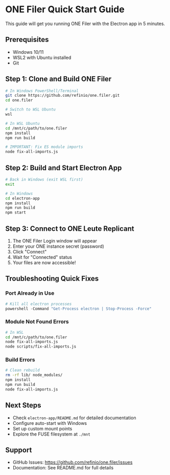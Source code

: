 # ONE Filer Quick Start Guide

This guide will get you running ONE Filer with the Electron app in 5 minutes.

## Prerequisites

- Windows 10/11
- WSL2 with Ubuntu installed
- Git

## Step 1: Clone and Build ONE Filer

```bash
# In Windows PowerShell/Terminal
git clone https://github.com/refinio/one.filer.git
cd one.filer

# Switch to WSL Ubuntu
wsl

# In WSL Ubuntu
cd /mnt/c/path/to/one.filer
npm install
npm run build

# IMPORTANT: Fix ES module imports
node fix-all-imports.js
```

## Step 2: Build and Start Electron App

```bash
# Back in Windows (exit WSL first)
exit

# In Windows
cd electron-app
npm install
npm run build
npm start
```

## Step 3: Connect to ONE Leute Replicant

1. The ONE Filer Login window will appear
2. Enter your ONE instance secret (password)
3. Click "Connect"
4. Wait for "Connected" status
5. Your files are now accessible!

## Troubleshooting Quick Fixes

### Port Already in Use
```powershell
# Kill all electron processes
powershell -Command "Get-Process electron | Stop-Process -Force"
```

### Module Not Found Errors
```bash
# In WSL
cd /mnt/c/path/to/one.filer
node fix-all-imports.js
node scripts/fix-all-imports.js
```

### Build Errors
```bash
# Clean rebuild
rm -rf lib/ node_modules/
npm install
npm run build
node fix-all-imports.js
```

## Next Steps

- Check `electron-app/README.md` for detailed documentation
- Configure auto-start with Windows
- Set up custom mount points
- Explore the FUSE filesystem at `./mnt`

## Support

- GitHub Issues: https://github.com/refinio/one.filer/issues
- Documentation: See README.md for full details